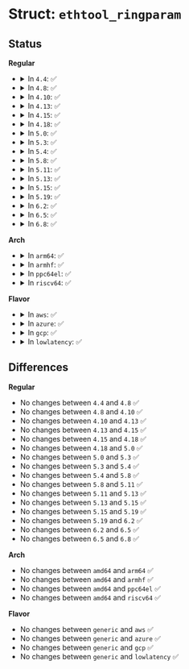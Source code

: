 # Struct: <code>ethtool_ringparam</code>

## Status
<b>Regular</b>
<ul>
<li>
<details>
<summary>In <code>4.4</code>: ✅</summary>

```c
struct ethtool_ringparam {
    __u32 cmd;
    __u32 rx_max_pending;
    __u32 rx_mini_max_pending;
    __u32 rx_jumbo_max_pending;
    __u32 tx_max_pending;
    __u32 rx_pending;
    __u32 rx_mini_pending;
    __u32 rx_jumbo_pending;
    __u32 tx_pending;
};
```
</details>
</li>
<li>
<details>
<summary>In <code>4.8</code>: ✅</summary>

```c
struct ethtool_ringparam {
    __u32 cmd;
    __u32 rx_max_pending;
    __u32 rx_mini_max_pending;
    __u32 rx_jumbo_max_pending;
    __u32 tx_max_pending;
    __u32 rx_pending;
    __u32 rx_mini_pending;
    __u32 rx_jumbo_pending;
    __u32 tx_pending;
};
```
</details>
</li>
<li>
<details>
<summary>In <code>4.10</code>: ✅</summary>

```c
struct ethtool_ringparam {
    __u32 cmd;
    __u32 rx_max_pending;
    __u32 rx_mini_max_pending;
    __u32 rx_jumbo_max_pending;
    __u32 tx_max_pending;
    __u32 rx_pending;
    __u32 rx_mini_pending;
    __u32 rx_jumbo_pending;
    __u32 tx_pending;
};
```
</details>
</li>
<li>
<details>
<summary>In <code>4.13</code>: ✅</summary>

```c
struct ethtool_ringparam {
    __u32 cmd;
    __u32 rx_max_pending;
    __u32 rx_mini_max_pending;
    __u32 rx_jumbo_max_pending;
    __u32 tx_max_pending;
    __u32 rx_pending;
    __u32 rx_mini_pending;
    __u32 rx_jumbo_pending;
    __u32 tx_pending;
};
```
</details>
</li>
<li>
<details>
<summary>In <code>4.15</code>: ✅</summary>

```c
struct ethtool_ringparam {
    __u32 cmd;
    __u32 rx_max_pending;
    __u32 rx_mini_max_pending;
    __u32 rx_jumbo_max_pending;
    __u32 tx_max_pending;
    __u32 rx_pending;
    __u32 rx_mini_pending;
    __u32 rx_jumbo_pending;
    __u32 tx_pending;
};
```
</details>
</li>
<li>
<details>
<summary>In <code>4.18</code>: ✅</summary>

```c
struct ethtool_ringparam {
    __u32 cmd;
    __u32 rx_max_pending;
    __u32 rx_mini_max_pending;
    __u32 rx_jumbo_max_pending;
    __u32 tx_max_pending;
    __u32 rx_pending;
    __u32 rx_mini_pending;
    __u32 rx_jumbo_pending;
    __u32 tx_pending;
};
```
</details>
</li>
<li>
<details>
<summary>In <code>5.0</code>: ✅</summary>

```c
struct ethtool_ringparam {
    __u32 cmd;
    __u32 rx_max_pending;
    __u32 rx_mini_max_pending;
    __u32 rx_jumbo_max_pending;
    __u32 tx_max_pending;
    __u32 rx_pending;
    __u32 rx_mini_pending;
    __u32 rx_jumbo_pending;
    __u32 tx_pending;
};
```
</details>
</li>
<li>
<details>
<summary>In <code>5.3</code>: ✅</summary>

```c
struct ethtool_ringparam {
    __u32 cmd;
    __u32 rx_max_pending;
    __u32 rx_mini_max_pending;
    __u32 rx_jumbo_max_pending;
    __u32 tx_max_pending;
    __u32 rx_pending;
    __u32 rx_mini_pending;
    __u32 rx_jumbo_pending;
    __u32 tx_pending;
};
```
</details>
</li>
<li>
<details>
<summary>In <code>5.4</code>: ✅</summary>

```c
struct ethtool_ringparam {
    __u32 cmd;
    __u32 rx_max_pending;
    __u32 rx_mini_max_pending;
    __u32 rx_jumbo_max_pending;
    __u32 tx_max_pending;
    __u32 rx_pending;
    __u32 rx_mini_pending;
    __u32 rx_jumbo_pending;
    __u32 tx_pending;
};
```
</details>
</li>
<li>
<details>
<summary>In <code>5.8</code>: ✅</summary>

```c
struct ethtool_ringparam {
    __u32 cmd;
    __u32 rx_max_pending;
    __u32 rx_mini_max_pending;
    __u32 rx_jumbo_max_pending;
    __u32 tx_max_pending;
    __u32 rx_pending;
    __u32 rx_mini_pending;
    __u32 rx_jumbo_pending;
    __u32 tx_pending;
};
```
</details>
</li>
<li>
<details>
<summary>In <code>5.11</code>: ✅</summary>

```c
struct ethtool_ringparam {
    __u32 cmd;
    __u32 rx_max_pending;
    __u32 rx_mini_max_pending;
    __u32 rx_jumbo_max_pending;
    __u32 tx_max_pending;
    __u32 rx_pending;
    __u32 rx_mini_pending;
    __u32 rx_jumbo_pending;
    __u32 tx_pending;
};
```
</details>
</li>
<li>
<details>
<summary>In <code>5.13</code>: ✅</summary>

```c
struct ethtool_ringparam {
    __u32 cmd;
    __u32 rx_max_pending;
    __u32 rx_mini_max_pending;
    __u32 rx_jumbo_max_pending;
    __u32 tx_max_pending;
    __u32 rx_pending;
    __u32 rx_mini_pending;
    __u32 rx_jumbo_pending;
    __u32 tx_pending;
};
```
</details>
</li>
<li>
<details>
<summary>In <code>5.15</code>: ✅</summary>

```c
struct ethtool_ringparam {
    __u32 cmd;
    __u32 rx_max_pending;
    __u32 rx_mini_max_pending;
    __u32 rx_jumbo_max_pending;
    __u32 tx_max_pending;
    __u32 rx_pending;
    __u32 rx_mini_pending;
    __u32 rx_jumbo_pending;
    __u32 tx_pending;
};
```
</details>
</li>
<li>
<details>
<summary>In <code>5.19</code>: ✅</summary>

```c
struct ethtool_ringparam {
    __u32 cmd;
    __u32 rx_max_pending;
    __u32 rx_mini_max_pending;
    __u32 rx_jumbo_max_pending;
    __u32 tx_max_pending;
    __u32 rx_pending;
    __u32 rx_mini_pending;
    __u32 rx_jumbo_pending;
    __u32 tx_pending;
};
```
</details>
</li>
<li>
<details>
<summary>In <code>6.2</code>: ✅</summary>

```c
struct ethtool_ringparam {
    __u32 cmd;
    __u32 rx_max_pending;
    __u32 rx_mini_max_pending;
    __u32 rx_jumbo_max_pending;
    __u32 tx_max_pending;
    __u32 rx_pending;
    __u32 rx_mini_pending;
    __u32 rx_jumbo_pending;
    __u32 tx_pending;
};
```
</details>
</li>
<li>
<details>
<summary>In <code>6.5</code>: ✅</summary>

```c
struct ethtool_ringparam {
    __u32 cmd;
    __u32 rx_max_pending;
    __u32 rx_mini_max_pending;
    __u32 rx_jumbo_max_pending;
    __u32 tx_max_pending;
    __u32 rx_pending;
    __u32 rx_mini_pending;
    __u32 rx_jumbo_pending;
    __u32 tx_pending;
};
```
</details>
</li>
<li>
<details>
<summary>In <code>6.8</code>: ✅</summary>

```c
struct ethtool_ringparam {
    __u32 cmd;
    __u32 rx_max_pending;
    __u32 rx_mini_max_pending;
    __u32 rx_jumbo_max_pending;
    __u32 tx_max_pending;
    __u32 rx_pending;
    __u32 rx_mini_pending;
    __u32 rx_jumbo_pending;
    __u32 tx_pending;
};
```
</details>
</li>
</ul>
<b>Arch</b>
<ul>
<li>
<details>
<summary>In <code>arm64</code>: ✅</summary>

```c
struct ethtool_ringparam {
    __u32 cmd;
    __u32 rx_max_pending;
    __u32 rx_mini_max_pending;
    __u32 rx_jumbo_max_pending;
    __u32 tx_max_pending;
    __u32 rx_pending;
    __u32 rx_mini_pending;
    __u32 rx_jumbo_pending;
    __u32 tx_pending;
};
```
</details>
</li>
<li>
<details>
<summary>In <code>armhf</code>: ✅</summary>

```c
struct ethtool_ringparam {
    __u32 cmd;
    __u32 rx_max_pending;
    __u32 rx_mini_max_pending;
    __u32 rx_jumbo_max_pending;
    __u32 tx_max_pending;
    __u32 rx_pending;
    __u32 rx_mini_pending;
    __u32 rx_jumbo_pending;
    __u32 tx_pending;
};
```
</details>
</li>
<li>
<details>
<summary>In <code>ppc64el</code>: ✅</summary>

```c
struct ethtool_ringparam {
    __u32 cmd;
    __u32 rx_max_pending;
    __u32 rx_mini_max_pending;
    __u32 rx_jumbo_max_pending;
    __u32 tx_max_pending;
    __u32 rx_pending;
    __u32 rx_mini_pending;
    __u32 rx_jumbo_pending;
    __u32 tx_pending;
};
```
</details>
</li>
<li>
<details>
<summary>In <code>riscv64</code>: ✅</summary>

```c
struct ethtool_ringparam {
    __u32 cmd;
    __u32 rx_max_pending;
    __u32 rx_mini_max_pending;
    __u32 rx_jumbo_max_pending;
    __u32 tx_max_pending;
    __u32 rx_pending;
    __u32 rx_mini_pending;
    __u32 rx_jumbo_pending;
    __u32 tx_pending;
};
```
</details>
</li>
</ul>
<b>Flavor</b>
<ul>
<li>
<details>
<summary>In <code>aws</code>: ✅</summary>

```c
struct ethtool_ringparam {
    __u32 cmd;
    __u32 rx_max_pending;
    __u32 rx_mini_max_pending;
    __u32 rx_jumbo_max_pending;
    __u32 tx_max_pending;
    __u32 rx_pending;
    __u32 rx_mini_pending;
    __u32 rx_jumbo_pending;
    __u32 tx_pending;
};
```
</details>
</li>
<li>
<details>
<summary>In <code>azure</code>: ✅</summary>

```c
struct ethtool_ringparam {
    __u32 cmd;
    __u32 rx_max_pending;
    __u32 rx_mini_max_pending;
    __u32 rx_jumbo_max_pending;
    __u32 tx_max_pending;
    __u32 rx_pending;
    __u32 rx_mini_pending;
    __u32 rx_jumbo_pending;
    __u32 tx_pending;
};
```
</details>
</li>
<li>
<details>
<summary>In <code>gcp</code>: ✅</summary>

```c
struct ethtool_ringparam {
    __u32 cmd;
    __u32 rx_max_pending;
    __u32 rx_mini_max_pending;
    __u32 rx_jumbo_max_pending;
    __u32 tx_max_pending;
    __u32 rx_pending;
    __u32 rx_mini_pending;
    __u32 rx_jumbo_pending;
    __u32 tx_pending;
};
```
</details>
</li>
<li>
<details>
<summary>In <code>lowlatency</code>: ✅</summary>

```c
struct ethtool_ringparam {
    __u32 cmd;
    __u32 rx_max_pending;
    __u32 rx_mini_max_pending;
    __u32 rx_jumbo_max_pending;
    __u32 tx_max_pending;
    __u32 rx_pending;
    __u32 rx_mini_pending;
    __u32 rx_jumbo_pending;
    __u32 tx_pending;
};
```
</details>
</li>
</ul>

## Differences
<b>Regular</b>
<ul>
<li>
No changes between <code>4.4</code> and <code>4.8</code> ✅
</li>
<li>
No changes between <code>4.8</code> and <code>4.10</code> ✅
</li>
<li>
No changes between <code>4.10</code> and <code>4.13</code> ✅
</li>
<li>
No changes between <code>4.13</code> and <code>4.15</code> ✅
</li>
<li>
No changes between <code>4.15</code> and <code>4.18</code> ✅
</li>
<li>
No changes between <code>4.18</code> and <code>5.0</code> ✅
</li>
<li>
No changes between <code>5.0</code> and <code>5.3</code> ✅
</li>
<li>
No changes between <code>5.3</code> and <code>5.4</code> ✅
</li>
<li>
No changes between <code>5.4</code> and <code>5.8</code> ✅
</li>
<li>
No changes between <code>5.8</code> and <code>5.11</code> ✅
</li>
<li>
No changes between <code>5.11</code> and <code>5.13</code> ✅
</li>
<li>
No changes between <code>5.13</code> and <code>5.15</code> ✅
</li>
<li>
No changes between <code>5.15</code> and <code>5.19</code> ✅
</li>
<li>
No changes between <code>5.19</code> and <code>6.2</code> ✅
</li>
<li>
No changes between <code>6.2</code> and <code>6.5</code> ✅
</li>
<li>
No changes between <code>6.5</code> and <code>6.8</code> ✅
</li>
</ul>
<b>Arch</b>
<ul>
<li>
No changes between <code>amd64</code> and <code>arm64</code> ✅
</li>
<li>
No changes between <code>amd64</code> and <code>armhf</code> ✅
</li>
<li>
No changes between <code>amd64</code> and <code>ppc64el</code> ✅
</li>
<li>
No changes between <code>amd64</code> and <code>riscv64</code> ✅
</li>
</ul>
<b>Flavor</b>
<ul>
<li>
No changes between <code>generic</code> and <code>aws</code> ✅
</li>
<li>
No changes between <code>generic</code> and <code>azure</code> ✅
</li>
<li>
No changes between <code>generic</code> and <code>gcp</code> ✅
</li>
<li>
No changes between <code>generic</code> and <code>lowlatency</code> ✅
</li>
</ul>
